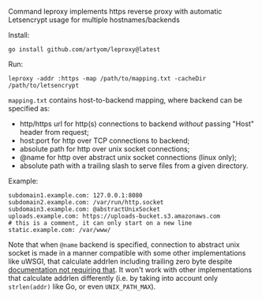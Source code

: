 Command leproxy implements https reverse proxy with automatic Letsencrypt
usage for multiple hostnames/backends

Install:

	go install github.com/artyom/leproxy@latest

Run:

	leproxy -addr :https -map /path/to/mapping.txt -cacheDir /path/to/letsencrypt

`mapping.txt` contains host-to-backend mapping, where backend can be specified as:

 * http/https url for http(s) connections to backend *without* passing "Host"
   header from request;
 * host:port for http over TCP connections to backend;
 * absolute path for http over unix socket connections;
 * @name for http over abstract unix socket connections (linux only);
 * absolute path with a trailing slash to serve files from a given directory.

Example:

	subdomain1.example.com: 127.0.0.1:8080
	subdomain2.example.com: /var/run/http.socket
	subdomain3.example.com: @abstractUnixSocket
	uploads.example.com: https://uploads-bucket.s3.amazonaws.com
	# this is a comment, it can only start on a new line
	static.example.com: /var/www/

Note that when `@name` backend is specified, connection to abstract unix socket
is made in a manner compatible with some other implementations like uWSGI, that
calculate addrlen including trailing zero byte despite [documentation not
requiring that](http://man7.org/linux/man-pages/man7/unix.7.html). It won't
work with other implementations that calculate addrlen differently (i.e. by
taking into account only `strlen(addr)` like Go, or even `UNIX_PATH_MAX`).

